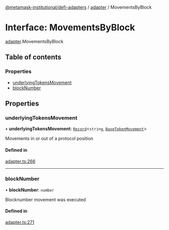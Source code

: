 [@metamask-institutional/defi-adapters](../README.md) / [adapter](../modules/adapter.md) / MovementsByBlock

# Interface: MovementsByBlock

[adapter](../modules/adapter.md).MovementsByBlock

## Table of contents

### Properties

- [underlyingTokensMovement](adapter.MovementsByBlock.md#underlyingtokensmovement)
- [blockNumber](adapter.MovementsByBlock.md#blocknumber)

## Properties

### underlyingTokensMovement

• **underlyingTokensMovement**: [`Record`]( https://www.typescriptlang.org/docs/handbook/utility-types.html#recordkeys-type )<`string`, [`BaseTokenMovement`](adapter.BaseTokenMovement.md)\>

Movements in or out of a protocol position

#### Defined in

[adapter.ts:266](https://github.com/consensys-vertical-apps/mmi-defi-adapters/blob/main/src/types/adapter.ts#L266)

___

### blockNumber

• **blockNumber**: `number`

Blocknumber movement was executed

#### Defined in

[adapter.ts:271](https://github.com/consensys-vertical-apps/mmi-defi-adapters/blob/main/src/types/adapter.ts#L271)
